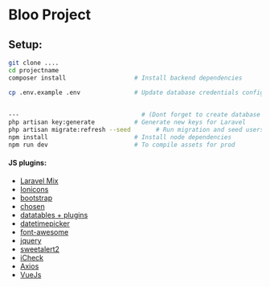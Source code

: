 # Bloo Project

## Setup:

```bash
git clone ....
cd projectname
composer install                   # Install backend dependencies

cp .env.example .env               # Update database credentials configuration
 
 
---                                  # (Dont forget to create database name following credentials configuration)
php artisan key:generate           # Generate new keys for Laravel
php artisan migrate:refresh --seed       # Run migration and seed users and categories for testing
npm install                        # Install node dependencies
npm run dev                        # To compile assets for prod
```

#### JS plugins:

* [Laravel Mix](laravel-mix)
* [Ionicons](https://github.com/driftyco/ionicons)
* [bootstrap](https://github.com/twbs/bootstrap)
* [chosen](https://github.com/harvesthq/bower-chosen)
* [datatables + plugins](https://github.com/DataTables/DataTables)
* [datetimepicker](https://github.com/xdan/datetimepicker)
* [font-awesome](https://github.com/FortAwesome/Font-Awesome)
* [jquery](https://github.com/jquery/jquery)
* [sweetalert2](https://github.com/limonte/sweetalert2)
* [iCheck](https://github.com/fronteed/iCheck)
* [Axios](https://github.com/mzabriskie/axios)
* [VueJs](http://vuejs.org/)
